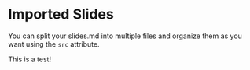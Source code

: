 # Imported Slides

You can split your slides.md into multiple files and organize them as you want using the `src` attribute.

This is a test!
